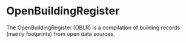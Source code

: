 # OpenBuildingRegister
The OpenBuildingRegister (OBLR) is a compilation of building records (mainly footprints) from open data sources. 
